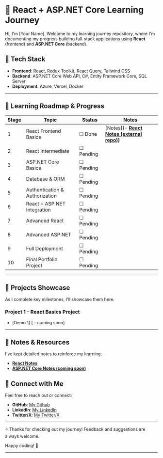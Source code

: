 
# 🚀 React + ASP.NET Core Learning Journey

Hi, I'm [Your Name]. Welcome to my learning journey repository, where I'm documenting my progress building full-stack applications using **React** (frontend) and **ASP.NET Core** (backend).

## 🎯 **Tech Stack**

- **Frontend**: React, Redux Toolkit, React Query, Tailwind CSS
- **Backend**: ASP.NET Core Web API, C#, Entity Framework Core, SQL Server
- **Deployment**: Azure, Vercel, Docker

---

## 📅 **Learning Roadmap & Progress**

| Stage | Topic                         | Status         | Notes |
|-------|-------------------------------|----------------|-------|
| 1     | React Frontend Basics         | ☐ Done        | [Notes](- **[React Notes (external repo)](https://github.com/KevCareSA/LearningReact))**|
| 2     | React Intermediate            | ☐ Pending      | |
| 3     | ASP.NET Core Basics           | ☐ Pending      | |
| 4     | Database & ORM                | ☐ Pending      | |
| 5     | Authentication & Authorization| ☐ Pending      | |
| 6     | React + ASP.NET Integration   | ☐ Pending      | |
| 7     | Advanced React                | ☐ Pending      | |
| 8     | Advanced ASP.NET              | ☐ Pending      | |
| 9     | Full Deployment               | ☐ Pending      | |
| 10    | Final Portfolio Project       | ☐ Pending      | |

---

## 📌 **Projects Showcase**

As I complete key milestones, I'll showcase them here.

### **Project 1** – React Basics Project  

- [Demo 1] [ - coming soon]

---

## 📓 **Notes & Resources**

I've kept detailed notes to reinforce my learning:

- **[React Notes](01-Frontend-React-Basics/Notes.md)**
- **[ASP.NET Core Notes (coming soon)](#)**

## 🔗 **Connect with Me**

Feel free to reach out or connect:

- **GitHub**: [My Github](https://github.com/KevCareSA)
- **LinkedIn**: [My LinkedIn](https://linkedin.com/in/😉lebohang-kevin-mokobane-516b892b)
- **Twitter/X**: [My Twitter/X](https://twitter.com/CodingKevcare)

---

⭐️ Thanks for checking out my journey! Feedback and suggestions are always welcome.

Happy coding! 🚀

---
